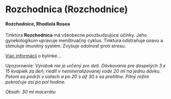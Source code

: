 Rozchodnica (Rozchodnice)
=========================

#### Rozchodnice, Rhodiola Rosea

Tinktúra **Rozchodnica** má všeobecne povzbudzujúce účinky. Jeho gynekologikum
upravuje menštruačný cyklus. Tinktúra odstraňuje únavu a stimuluje imunitný
systém. Zvyšuje odolnosť proti stresu.

[Viac informácií](../bylinky/rozchodnica-ruzova) o bylinke…

Upozornenie: *Výrobok nie je určený pre deti. Dávkovanie pre dospelých 3 x 15
kvapiek za deň; riediť v nemineralizovanej vode 20 ml na jednu dávku. Potom sa
podrží v ústach a po 20 s až 30 s sa prehltne. Pitný režim pokračuje asi po pol
hodine.*

*Obsah: 30 ml macerátu*

